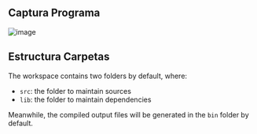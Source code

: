## Captura Programa
![image](https://github.com/rubencerroo/EjerciciosProgra1-2ndoA/assets/119308526/1307efb0-2337-4182-966c-8d4deff835d1)


## Estructura Carpetas

The workspace contains two folders by default, where:

- `src`: the folder to maintain sources
- `lib`: the folder to maintain dependencies

Meanwhile, the compiled output files will be generated in the `bin` folder by default.

